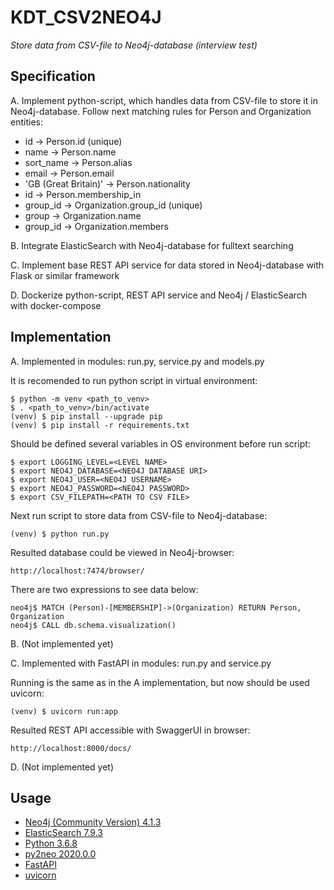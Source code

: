 # KDT_CSV2NEO4J
_Store data from CSV-file to Neo4j-database (interview test)_


## Specification

A. Implement python-script, which handles data from CSV-file to store it in Neo4j-database. Follow next matching rules for Person and Organization entities:
* id -> Person.id (unique)
* name  -> Person.name
* sort_name -> Person.alias
* email -> Person.email
* 'GB (Great Britain)' -> Person.nationality
* id -> Person.membership_in
* group_id -> Organization.group_id (unique)
* group -> Organization.name
* group_id -> Organization.members

B. Integrate ElasticSearch with Neo4j-database for fulltext searching

C. Implement base REST API service for data stored in Neo4j-database with Flask or similar framework

D. Dockerize python-script, REST API service and Neo4j / ElasticSearch with docker-compose


## Implementation

A. Implemented in modules: run.py, service.py and models.py 

It is recomended to run python script in virtual environment:
```
$ python -m venv <path_to_venv>
$ . <path_to_venv>/bin/activate
(venv) $ pip install --upgrade pip
(venv) $ pip install -r requirements.txt
```

Should be defined several variables in OS environment before run script: 
```
$ export LOGGING_LEVEL=<LEVEL NAME>
$ export NEO4J_DATABASE=<NEO4J DATABASE URI>
$ export NEO4J_USER=<NEO4J USERNAME>
$ export NEO4J_PASSWORD=<NEO4J PASSWORD>
$ export CSV_FILEPATH=<PATH TO CSV FILE>
```

Next run script to store data from CSV-file to Neo4j-database:
```
(venv) $ python run.py
```

Resulted database could be viewed in Neo4j-browser:
```
http://localhost:7474/browser/
```

There are two expressions to see data below: 
```
neo4j$ MATCH (Person)-[MEMBERSHIP]->(Organization) RETURN Person, Organization
neo4j$ CALL db.schema.visualization()
```


B. (Not implemented yet)



C. Implemented with FastAPI in modules: run.py and service.py

Running is the same as in the A implementation, but now should be used uvicorn:
```
(venv) $ uvicorn run:app
```

Resulted REST API accessible with SwaggerUI in browser:
```
http://localhost:8000/docs/
```


D. (Not implemented yet)



## Usage

* [Neo4j (Community Version) 4.1.3](https://neo4j.com/docs/operations-manual/current/installation/linux/rpm/#linux-rpm-install-standard)
* [ElasticSearch 7.9.3](https://www.elastic.co/guide/en/elasticsearch/reference/7.9/rpm.html)
* [Python 3.6.8](https://centos.pkgs.org/8/okey-x86_64/python36-3.6.8-2.el8.x86_64.rpm.html)
* [py2neo 2020.0.0](https://py2neo.org/2020.0/)
* [FastAPI](https://github.com/tiangolo/fastapi)
* [uvicorn](http://www.uvicorn.org/#quickstart)